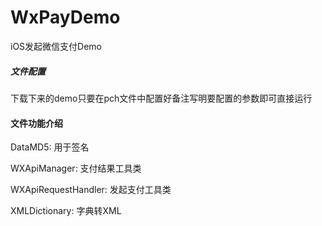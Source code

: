 # WxPayDemo
iOS发起微信支付Demo

##### 文件配置
下载下来的demo只要在pch文件中配置好备注写明要配置的参数即可直接运行

#### 文件功能介绍

DataMD5: 用于签名

WXApiManager: 支付结果工具类

WXApiRequestHandler: 发起支付工具类

XMLDictionary: 字典转XML

